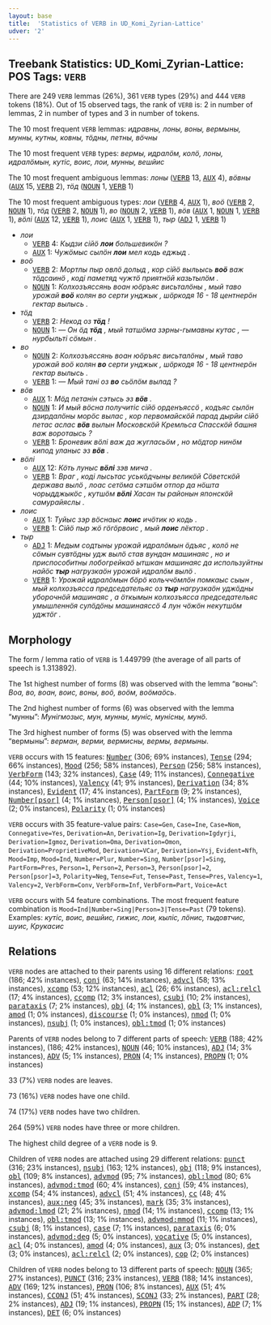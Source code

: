```yaml
---
layout: base
title:  'Statistics of VERB in UD_Komi_Zyrian-Lattice'
udver: '2'
---
```


## Treebank Statistics: UD_Komi_Zyrian-Lattice: POS Tags: `VERB`

There are 249 `VERB` lemmas (26%), 361 `VERB` types (29%) and 444 `VERB` tokens (18%).
Out of 15 observed tags, the rank of `VERB` is: 2 in number of lemmas, 2 in number of types and 3 in number of tokens.

The 10 most frequent `VERB` lemmas: <em>идравны, лоны, воны, вермыны, мунны, кутны, ковны, тӧдны, петны, вӧчны</em>

The 10 most frequent `VERB` types:  <em>вермы, идралӧм, колӧ, лоны, идралӧмын, кутіс, воис, лои, мунны, вешйис</em>

The 10 most frequent ambiguous lemmas: <em>лоны</em> (<tt><a href="kpv_lattice-pos-VERB.html">VERB</a></tt> 13, <tt><a href="kpv_lattice-pos-AUX.html">AUX</a></tt> 4), <em>вӧвны</em> (<tt><a href="kpv_lattice-pos-AUX.html">AUX</a></tt> 15, <tt><a href="kpv_lattice-pos-VERB.html">VERB</a></tt> 2), <em>тӧд</em> (<tt><a href="kpv_lattice-pos-NOUN.html">NOUN</a></tt> 1, <tt><a href="kpv_lattice-pos-VERB.html">VERB</a></tt> 1)

The 10 most frequent ambiguous types:  <em>лои</em> (<tt><a href="kpv_lattice-pos-VERB.html">VERB</a></tt> 4, <tt><a href="kpv_lattice-pos-AUX.html">AUX</a></tt> 1), <em>воӧ</em> (<tt><a href="kpv_lattice-pos-VERB.html">VERB</a></tt> 2, <tt><a href="kpv_lattice-pos-NOUN.html">NOUN</a></tt> 1), <em>тӧд</em> (<tt><a href="kpv_lattice-pos-VERB.html">VERB</a></tt> 2, <tt><a href="kpv_lattice-pos-NOUN.html">NOUN</a></tt> 1), <em>во</em> (<tt><a href="kpv_lattice-pos-NOUN.html">NOUN</a></tt> 2, <tt><a href="kpv_lattice-pos-VERB.html">VERB</a></tt> 1), <em>вӧв</em> (<tt><a href="kpv_lattice-pos-AUX.html">AUX</a></tt> 1, <tt><a href="kpv_lattice-pos-NOUN.html">NOUN</a></tt> 1, <tt><a href="kpv_lattice-pos-VERB.html">VERB</a></tt> 1), <em>вӧлі</em> (<tt><a href="kpv_lattice-pos-AUX.html">AUX</a></tt> 12, <tt><a href="kpv_lattice-pos-VERB.html">VERB</a></tt> 1), <em>лоис</em> (<tt><a href="kpv_lattice-pos-AUX.html">AUX</a></tt> 1, <tt><a href="kpv_lattice-pos-VERB.html">VERB</a></tt> 1), <em>тыр</em> (<tt><a href="kpv_lattice-pos-ADJ.html">ADJ</a></tt> 1, <tt><a href="kpv_lattice-pos-VERB.html">VERB</a></tt> 1)


* <em>лои</em>
  * <tt><a href="kpv_lattice-pos-VERB.html">VERB</a></tt> 4: <em>Кыдзи сійӧ <b>лои</b> большевикӧн ?</em>
  * <tt><a href="kpv_lattice-pos-AUX.html">AUX</a></tt> 1: <em>Чужӧмыс сылӧн <b>лои</b> мел кодь еджыд .</em>
* <em>воӧ</em>
  * <tt><a href="kpv_lattice-pos-VERB.html">VERB</a></tt> 2: <em>Мортлы пыр овлӧ долыд , кор сійӧ выльысь <b>воӧ</b> важ тӧдсаинӧ , коді паметяд чужтӧ приятнӧй казьтылӧм .</em>
  * <tt><a href="kpv_lattice-pos-NOUN.html">NOUN</a></tt> 1: <em>Колхозъяссянь воан юӧръяс висьталӧны , мый таво урожай <b>воӧ</b> колян во серти унджык , шӧркодя 16 - 18 центнерӧн гектар вылысь .</em>
* <em>тӧд</em>
  * <tt><a href="kpv_lattice-pos-VERB.html">VERB</a></tt> 2: <em>Некод оз <b>тӧд</b> !</em>
  * <tt><a href="kpv_lattice-pos-NOUN.html">NOUN</a></tt> 1: <em>— Он ӧд <b>тӧд</b> , мый татшӧма зэрны-гымавны кутас , — нурбыльті сӧмын .</em>
* <em>во</em>
  * <tt><a href="kpv_lattice-pos-NOUN.html">NOUN</a></tt> 2: <em>Колхозъяссянь воан юӧръяс висьталӧны , мый таво урожай воӧ колян <b>во</b> серти унджык , шӧркодя 16 - 18 центнерӧн гектар вылысь .</em>
  * <tt><a href="kpv_lattice-pos-VERB.html">VERB</a></tt> 1: <em>— Мый тані оз <b>во</b> сьӧлӧм вылад ?</em>
* <em>вӧв</em>
  * <tt><a href="kpv_lattice-pos-AUX.html">AUX</a></tt> 1: <em>Мӧд петанін сэтысь эз <b>вӧв</b> .</em>
  * <tt><a href="kpv_lattice-pos-NOUN.html">NOUN</a></tt> 1: <em>И мый вӧсна получитіс сійӧ орденъяссӧ , кодъяс сылӧн дзирдалӧны морӧс вылас , кор первомайскӧй парад дырйи сійӧ петас аслас <b>вӧв</b> вылын Московскӧй Кремльса Спасскӧй башня важ воротаысь ?</em>
  * <tt><a href="kpv_lattice-pos-VERB.html">VERB</a></tt> 1: <em>Броневик вӧлі важ да жугласьӧм , но мӧдтор нинӧм кипод уланыс эз <b>вӧв</b> .</em>
* <em>вӧлі</em>
  * <tt><a href="kpv_lattice-pos-AUX.html">AUX</a></tt> 12: <em>Кӧть луныс <b>вӧлі</b> зэв мича .</em>
  * <tt><a href="kpv_lattice-pos-VERB.html">VERB</a></tt> 1: <em>Враг , коді лысьтас уськӧдчыны великӧй Сӧветскӧй держава вылӧ , лоас сетӧма сэтшӧм отпор да нӧшта чорыдджыкӧс , кутшӧм <b>вӧлі</b> Хасан ты районын японскӧй самурайяслы .</em>
* <em>лоис</em>
  * <tt><a href="kpv_lattice-pos-AUX.html">AUX</a></tt> 1: <em>Туйыс зэр вӧснаыс <b>лоис</b> ичӧтик ю кодь .</em>
  * <tt><a href="kpv_lattice-pos-VERB.html">VERB</a></tt> 1: <em>Сійӧ пыр жӧ гӧгӧрвоис , мый <b>лоис</b> лёктор .</em>
* <em>тыр</em>
  * <tt><a href="kpv_lattice-pos-ADJ.html">ADJ</a></tt> 1: <em>Медым содтыны урожай идралӧмын ӧдъяс , колӧ не сӧмын сувтӧдны удж вылӧ став вундан машинаяс , но и приспособитны лобогрейкаӧ ытшкан машинаяс да используйтны найӧс <b>тыр</b> нагрузкаӧн урожай идралӧм вылӧ .</em>
  * <tt><a href="kpv_lattice-pos-VERB.html">VERB</a></tt> 1: <em>Урожай идралӧмын бӧрӧ кольччӧмлӧн помкаыс сыын , мый колхозъясса председательяс оз <b>тыр</b> нагрузкаӧн уджӧдны уборочнӧй машинаяс , а ӧткымын колхозъясса председательяс умышленнӧя сулӧдӧны машинаяссӧ 4 лун чӧжӧн некутшӧм уджтӧг .</em>

## Morphology

The form / lemma ratio of `VERB` is 1.449799 (the average of all parts of speech is 1.313892).

The 1st highest number of forms (8) was observed with the lemma “воны”: <em>Воа, во, воан, воис, воны, воӧ, воӧм, воӧмаӧсь</em>.

The 2nd highest number of forms (6) was observed with the lemma “мунны”: <em>Мунігмозыс, мун, мунны, муніс, мунісны, мунӧ</em>.

The 3rd highest number of forms (5) was observed with the lemma “вермыны”: <em>верман, верми, вермисны, вермы, вермыны</em>.

`VERB` occurs with 15 features: <tt><a href="kpv_lattice-feat-Number.html">Number</a></tt> (306; 69% instances), <tt><a href="kpv_lattice-feat-Tense.html">Tense</a></tt> (294; 66% instances), <tt><a href="kpv_lattice-feat-Mood.html">Mood</a></tt> (256; 58% instances), <tt><a href="kpv_lattice-feat-Person.html">Person</a></tt> (256; 58% instances), <tt><a href="kpv_lattice-feat-VerbForm.html">VerbForm</a></tt> (143; 32% instances), <tt><a href="kpv_lattice-feat-Case.html">Case</a></tt> (49; 11% instances), <tt><a href="kpv_lattice-feat-Connegative.html">Connegative</a></tt> (44; 10% instances), <tt><a href="kpv_lattice-feat-Valency.html">Valency</a></tt> (41; 9% instances), <tt><a href="kpv_lattice-feat-Derivation.html">Derivation</a></tt> (34; 8% instances), <tt><a href="kpv_lattice-feat-Evident.html">Evident</a></tt> (17; 4% instances), <tt><a href="kpv_lattice-feat-PartForm.html">PartForm</a></tt> (9; 2% instances), <tt><a href="kpv_lattice-feat-Number-psor.html">Number[psor]</a></tt> (4; 1% instances), <tt><a href="kpv_lattice-feat-Person-psor.html">Person[psor]</a></tt> (4; 1% instances), <tt><a href="kpv_lattice-feat-Voice.html">Voice</a></tt> (2; 0% instances), <tt><a href="kpv_lattice-feat-Polarity.html">Polarity</a></tt> (1; 0% instances)

`VERB` occurs with 35 feature-value pairs: `Case=Gen`, `Case=Ine`, `Case=Nom`, `Connegative=Yes`, `Derivation=An`, `Derivation=Ig`, `Derivation=Igdyrji`, `Derivation=Igmoz`, `Derivation=Oma`, `Derivation=Omon`, `Derivation=ProprietiveMod`, `Derivation=VCar`, `Derivation=Ysj`, `Evident=Nfh`, `Mood=Imp`, `Mood=Ind`, `Number=Plur`, `Number=Sing`, `Number[psor]=Sing`, `PartForm=Pres`, `Person=1`, `Person=2`, `Person=3`, `Person[psor]=2`, `Person[psor]=3`, `Polarity=Neg`, `Tense=Fut`, `Tense=Past`, `Tense=Pres`, `Valency=1`, `Valency=2`, `VerbForm=Conv`, `VerbForm=Inf`, `VerbForm=Part`, `Voice=Act`

`VERB` occurs with 54 feature combinations.
The most frequent feature combination is `Mood=Ind|Number=Sing|Person=3|Tense=Past` (79 tokens).
Examples: <em>кутіс, воис, вешйис, гижис, лои, кыліс, лӧнис, тыдовтчис, шуис, Крукасис</em>


## Relations

`VERB` nodes are attached to their parents using 16 different relations: <tt><a href="kpv_lattice-dep-root.html">root</a></tt> (186; 42% instances), <tt><a href="kpv_lattice-dep-conj.html">conj</a></tt> (63; 14% instances), <tt><a href="kpv_lattice-dep-advcl.html">advcl</a></tt> (58; 13% instances), <tt><a href="kpv_lattice-dep-xcomp.html">xcomp</a></tt> (53; 12% instances), <tt><a href="kpv_lattice-dep-acl.html">acl</a></tt> (26; 6% instances), <tt><a href="kpv_lattice-dep-acl-relcl.html">acl:relcl</a></tt> (17; 4% instances), <tt><a href="kpv_lattice-dep-ccomp.html">ccomp</a></tt> (12; 3% instances), <tt><a href="kpv_lattice-dep-csubj.html">csubj</a></tt> (10; 2% instances), <tt><a href="kpv_lattice-dep-parataxis.html">parataxis</a></tt> (7; 2% instances), <tt><a href="kpv_lattice-dep-obj.html">obj</a></tt> (4; 1% instances), <tt><a href="kpv_lattice-dep-obl.html">obl</a></tt> (3; 1% instances), <tt><a href="kpv_lattice-dep-amod.html">amod</a></tt> (1; 0% instances), <tt><a href="kpv_lattice-dep-discourse.html">discourse</a></tt> (1; 0% instances), <tt><a href="kpv_lattice-dep-nmod.html">nmod</a></tt> (1; 0% instances), <tt><a href="kpv_lattice-dep-nsubj.html">nsubj</a></tt> (1; 0% instances), <tt><a href="kpv_lattice-dep-obl-tmod.html">obl:tmod</a></tt> (1; 0% instances)

Parents of `VERB` nodes belong to 7 different parts of speech: <tt><a href="kpv_lattice-pos-VERB.html">VERB</a></tt> (188; 42% instances),  (186; 42% instances), <tt><a href="kpv_lattice-pos-NOUN.html">NOUN</a></tt> (46; 10% instances), <tt><a href="kpv_lattice-pos-ADJ.html">ADJ</a></tt> (14; 3% instances), <tt><a href="kpv_lattice-pos-ADV.html">ADV</a></tt> (5; 1% instances), <tt><a href="kpv_lattice-pos-PRON.html">PRON</a></tt> (4; 1% instances), <tt><a href="kpv_lattice-pos-PROPN.html">PROPN</a></tt> (1; 0% instances)

33 (7%) `VERB` nodes are leaves.

73 (16%) `VERB` nodes have one child.

74 (17%) `VERB` nodes have two children.

264 (59%) `VERB` nodes have three or more children.

The highest child degree of a `VERB` node is 9.

Children of `VERB` nodes are attached using 29 different relations: <tt><a href="kpv_lattice-dep-punct.html">punct</a></tt> (316; 23% instances), <tt><a href="kpv_lattice-dep-nsubj.html">nsubj</a></tt> (163; 12% instances), <tt><a href="kpv_lattice-dep-obj.html">obj</a></tt> (118; 9% instances), <tt><a href="kpv_lattice-dep-obl.html">obl</a></tt> (109; 8% instances), <tt><a href="kpv_lattice-dep-advmod.html">advmod</a></tt> (95; 7% instances), <tt><a href="kpv_lattice-dep-obl-lmod.html">obl:lmod</a></tt> (80; 6% instances), <tt><a href="kpv_lattice-dep-advmod-tmod.html">advmod:tmod</a></tt> (60; 4% instances), <tt><a href="kpv_lattice-dep-conj.html">conj</a></tt> (59; 4% instances), <tt><a href="kpv_lattice-dep-xcomp.html">xcomp</a></tt> (54; 4% instances), <tt><a href="kpv_lattice-dep-advcl.html">advcl</a></tt> (51; 4% instances), <tt><a href="kpv_lattice-dep-cc.html">cc</a></tt> (48; 4% instances), <tt><a href="kpv_lattice-dep-aux-neg.html">aux:neg</a></tt> (45; 3% instances), <tt><a href="kpv_lattice-dep-mark.html">mark</a></tt> (35; 3% instances), <tt><a href="kpv_lattice-dep-advmod-lmod.html">advmod:lmod</a></tt> (21; 2% instances), <tt><a href="kpv_lattice-dep-nmod.html">nmod</a></tt> (14; 1% instances), <tt><a href="kpv_lattice-dep-ccomp.html">ccomp</a></tt> (13; 1% instances), <tt><a href="kpv_lattice-dep-obl-tmod.html">obl:tmod</a></tt> (13; 1% instances), <tt><a href="kpv_lattice-dep-advmod-mmod.html">advmod:mmod</a></tt> (11; 1% instances), <tt><a href="kpv_lattice-dep-csubj.html">csubj</a></tt> (8; 1% instances), <tt><a href="kpv_lattice-dep-case.html">case</a></tt> (7; 1% instances), <tt><a href="kpv_lattice-dep-parataxis.html">parataxis</a></tt> (6; 0% instances), <tt><a href="kpv_lattice-dep-advmod-deg.html">advmod:deg</a></tt> (5; 0% instances), <tt><a href="kpv_lattice-dep-vocative.html">vocative</a></tt> (5; 0% instances), <tt><a href="kpv_lattice-dep-acl.html">acl</a></tt> (4; 0% instances), <tt><a href="kpv_lattice-dep-amod.html">amod</a></tt> (4; 0% instances), <tt><a href="kpv_lattice-dep-aux.html">aux</a></tt> (3; 0% instances), <tt><a href="kpv_lattice-dep-det.html">det</a></tt> (3; 0% instances), <tt><a href="kpv_lattice-dep-acl-relcl.html">acl:relcl</a></tt> (2; 0% instances), <tt><a href="kpv_lattice-dep-cop.html">cop</a></tt> (2; 0% instances)

Children of `VERB` nodes belong to 13 different parts of speech: <tt><a href="kpv_lattice-pos-NOUN.html">NOUN</a></tt> (365; 27% instances), <tt><a href="kpv_lattice-pos-PUNCT.html">PUNCT</a></tt> (316; 23% instances), <tt><a href="kpv_lattice-pos-VERB.html">VERB</a></tt> (188; 14% instances), <tt><a href="kpv_lattice-pos-ADV.html">ADV</a></tt> (169; 12% instances), <tt><a href="kpv_lattice-pos-PRON.html">PRON</a></tt> (106; 8% instances), <tt><a href="kpv_lattice-pos-AUX.html">AUX</a></tt> (51; 4% instances), <tt><a href="kpv_lattice-pos-CCONJ.html">CCONJ</a></tt> (51; 4% instances), <tt><a href="kpv_lattice-pos-SCONJ.html">SCONJ</a></tt> (33; 2% instances), <tt><a href="kpv_lattice-pos-PART.html">PART</a></tt> (28; 2% instances), <tt><a href="kpv_lattice-pos-ADJ.html">ADJ</a></tt> (19; 1% instances), <tt><a href="kpv_lattice-pos-PROPN.html">PROPN</a></tt> (15; 1% instances), <tt><a href="kpv_lattice-pos-ADP.html">ADP</a></tt> (7; 1% instances), <tt><a href="kpv_lattice-pos-DET.html">DET</a></tt> (6; 0% instances)

